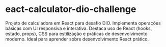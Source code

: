 # eact-calculator-dio-challenge
Projeto de calculadora em React para desafio DIO. Implementa operações básicas com UI responsiva e interativa. Destaca uso de React (hooks, estado, props), CSS para estilização e práticas de desenvolvimento moderno. Ideal para aprender sobre desenvolvimento React prático.
